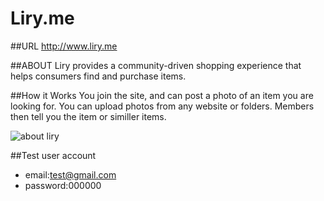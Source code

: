 Liry.me
====

##URL
  <http://www.liry.me>

##ABOUT
  Liry provides a community-driven shopping experience that helps consumers find and purchase items. 

##How it Works
  You join the site, and can post a photo of an item you are looking for.
  You can upload photos from any website or folders.
  Members then tell you the item or similler items.

![about liry](http://www.liry.me//img/screenshot_about_liry.png)


##Test user account
* email:test@gmail.com
* password:000000

